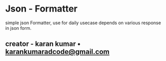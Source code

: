 # Json - Formatter

simple json Formatter, use for daily usecase depends on various response in json form.

## creator - karan kumar • karankumaradcode@gmail.com
